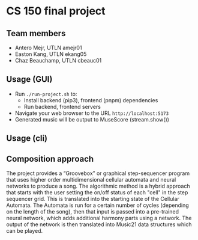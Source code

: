 # CS 150 final project

## Team members

- Antero Mejr, UTLN amejr01
- Easton Kang, UTLN ekang05
- Chaz Beauchamp, UTLN cbeauc01

## Usage (GUI)

- Run `./run-project.sh` to:
    - Install backend (pip3), frontend (pnpm) dependencies
    - Run backend, frontend servers
- Navigate your web browser to the URL `http://localhost:5173`
- Generated music will be output to MuseScore (stream.show())

## Usage (cli)


## Composition approach

The project provides a “Groovebox” or graphical step-sequencer program that
uses higher order multidimensional cellular automata and neural networks to
produce a song. The algorithmic method is a hybrid approach that starts with the
user setting the on/off status of each "cell" in the step sequencer grid. This
is translated into the starting state of the Cellular Automata. The Automata is
run for a certain number of cycles (depending on the length of the song), then
that input is passed into a pre-trained neural network, which adds additional
harmony parts using a network. The output of the network is then translated into
Music21 data structures which can be played.
